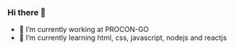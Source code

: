 ### Hi there 👋

- 🔭 I’m currently working at PROCON-GO
- 🌱 I’m currently learning html, css, javascript, nodejs and reactjs
